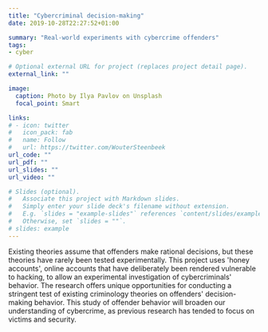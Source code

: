 ```yaml
---
title: "Cybercriminal decision-making"
date: 2019-10-28T22:27:52+01:00

summary: "Real-world experiments with cybercrime offenders"
tags:
- cyber

# Optional external URL for project (replaces project detail page).
external_link: ""

image:
  caption: Photo by Ilya Pavlov on Unsplash
  focal_point: Smart

links:
# - icon: twitter
#   icon_pack: fab
#   name: Follow
#   url: https://twitter.com/WouterSteenbeek
url_code: ""
url_pdf: ""
url_slides: ""
url_video: ""

# Slides (optional).
#   Associate this project with Markdown slides.
#   Simply enter your slide deck's filename without extension.
#   E.g. `slides = "example-slides"` references `content/slides/example-slides.md`.
#   Otherwise, set `slides = ""`.
# slides: example
---
```


Existing theories assume that offenders make rational decisions, but these theories have rarely been tested experimentally. This project uses 'honey accounts', online accounts that have deliberately been rendered vulnerable to hacking, to allow an experimental investigation of cybercriminals' behavior. The research offers unique opportunities for conducting a stringent test of existing criminology theories on offenders' decision-making behavior. This study of offender behavior will broaden our understanding of cybercrime, as previous research has tended to focus on victims and security.

